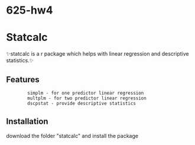 # 625-hw4
# Statcalc

✨statcalc is a r package which helps with linear regression and descriptive statistics.✨

## Features
            simplm - for one predictor linear regression
            multplm - for two predictor linear regression
            dscpstat - provide descriptive statistics



## Installation

download the folder "statcalc" and install the package
